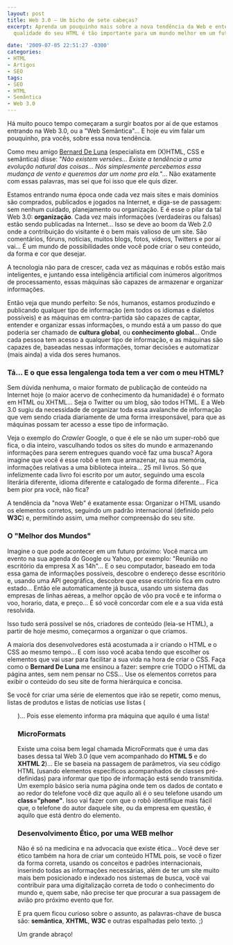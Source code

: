 ```yaml
---
layout: post
title: Web 3.0 – Um bicho de sete cabeças?
excerpt: Aprenda um pouquinho mais sobre a nova tendência da Web e entenda como a
  qualidade do seu HTML é tão importante para um mundo melhor em um futuro próximo.

date: '2009-07-05 22:51:27 -0300'
categories:
- HTML
- Artigos
- SEO
tags:
- SEO
- HTML
- Semântica
- Web 3.0
---
```

Há muito pouco tempo começaram a surgir boatos por aí de que estamos entrando na Web 3.0, ou a "Web Semântica"... E hoje eu vim falar um pouquinho, pra vocês, sobre essa nova tendência.

Como meu amigo [Bernard De Luna](http://bernarddeluna.com/) (especialista em (X)HTML, CSS e semântica) disse: "<em>Não existem versões... Existe a tendência a uma evolução natural das coisas... Nós simplesmente percebemos essa mudança de vento e queremos dar um nome pra ela.</em>"... Não exatamente com essas palavras, mas sei que foi isso que ele quis dizer.

Estamos entrando numa época onde cada vez mais sites e mais domínios são comprados, publicados e jogados na Internet, e diga-se de passagem: sem nenhum cuidado, planejamento ou organização. E é esse o pilar da tal Web 3.0: <strong>organização</strong>. Cada vez mais informações (verdadeiras ou falsas) estão sendo publicadas na Internet... Isso se deve ao boom da Web 2.0 onde a contribuição do visitante é o bem mais valioso de um site. São comentários, fóruns, notícias, muitos blogs, fotos, vídeos, Twitters e por aí vai... É um mundo de possibilidades onde você pode criar o seu conteúdo, da forma e cor que desejar.

A tecnologia não para de crescer, cada vez as máquinas e robôs estão mais inteligentes, e juntando essa inteligência artificial com inúmeros algoritmos de processamento, essas máquinas são capazes de armazenar e organizar informações.

Então veja que mundo perfeito: Se nós, humanos, estamos produzindo e publicando qualquer tipo de informação (em todos os idiomas e dialetos possíveis) e as máquinas em contra-partida são capazes de captar, entender e organizar essas informações, o mundo está a um passo do que poderia ser chamado de <strong>cultura global</strong>, ou <strong>conhecimento global</strong>... Onde cada pessoa tem acesso a qualquer tipo de informação, e as máquinas são capazes de, baseadas nessas informações, tomar decisões e automatizar (mais ainda) a vida dos seres humanos.

<h3>Tá... E o que essa lengalenga toda tem a ver com o meu HTML?</h3>
Sem dúvida nenhuma, o maior formato de publicação de conteúdo na Internet hoje (o maior acervo de conhecimento da humanidade) é o formato em HTML ou XHTML... Seja o Twitter ou um blog, são todos HTML. E a Web 3.0 sugiu da necessidade de organizar toda essa avalanche de informação que vem sendo criada diariamente de uma forma irresponsável, para que as máquinas possam ter acesso a esse tipo de informação.

Veja o exemplo do <em>Crawler</em> Google, o que é ele se não um super-robô que fica, o dia inteiro, vasculhando todos os sites do mundo e armazenando informações para serem entregues quando você faz uma busca? Agora imagine que você é esse robô e tem que armazenar, na sua memória, informações relativas a uma biblioteca inteira... 25 mil livros. Só que infelizmente cada livro foi escrito por um autor, seguindo uma escola literária diferente, idioma diferente e catalogado de forma diferente... Fica bem pior pra você, não fica?

A tendência da "nova Web" é exatamente essa: Organizar o HTML usando os elementos corretos, seguindo um padrão internacional (definido pelo <strong>W3C</strong>) e, permitindo assim, uma melhor compreensão do seu site.

<h3>O "Melhor dos Mundos"</h3>
Imagine o que pode acontecer em um futuro próximo: Você marca um evento na sua agenda do Google ou Yahoo, por exemplo: "Reunião no escritório da empresa X as 14h"... E o seu computador, baseado em toda essa gama de informações possíveis, descobre o endereço desse escritório e, usando uma API geográfica, descobre que esse escritório fica em outro estado... Então ele automaticamente já busca, usando um sistema das empresas de linhas aéreas, a melhor opção de vôo pra você e te informa o voo, horario, data, e preço... É só você concordar com ele e a sua vida está resolvida.

Isso tudo será possível se nós, criadores de conteúdo (leia-se HTML), a partir de hoje mesmo, começarmos a organizar o que criamos.

A maioria dos desenvolvedores está acostumada a ir criando o HTML e o CSS ao mesmo tempo... E com isso você acaba tendo que escolher os elementos que vai usar para facilitar a sua vida na hora de criar o CSS. Faça como o <strong>Bernard De Luna</strong> me ensinou a fazer: sempre crie TODO o HTML da página antes, sem nem pensar no CSS... Use os elementos corretos para exibir o conteúdo do seu site de forma hierárquica e concisa.

Se você for criar uma série de elementos que irão se repetir, como menus, listas de produtos e listas de notícias use listas (<ul>)... Pois esse elemento informa pra máquina que aquilo é uma lista!

<h3>MicroFormats</h3>
Existe uma coisa bem legal chamada MicroFormats que é uma das bases dessa tal Web 3.0 (que vem acompanhado do <strong>HTML 5</strong> e do <strong>XHTML 2</strong>)... Ele se baseia na passagem de parâmetros, via seu código HTML (usando elementos específicos acompanhados de classes pré-definidas) para informar que tipo de informação está sendo transmitida. Um exemplo básico seria numa página onde tem os dados de contato e ao redor do telefone você diz que aquilo ali é o seu telefone usando um <strong>class="phone"</strong>. Isso vai fazer com que o robô identifique mais fácil que, o telefone do autor daquele site, ou da empresa em questão, é aquilo que está dentro do elemento.

<h3>Desenvolvimento Ético, por uma WEB melhor</h3>
Não é só na medicina e na advocacia que existe ética... Você deve ser ético também na hora de criar um conteúdo HTML pois, se você o fizer da forma correta, usando os conceitos e padrões internacionais, inserindo todas as informações necessárias, além de ter um site muito mais bem posicionado e indexado nos sistemas de busca, você vai contribuir para uma digitalização correta de todo o conhecimento do mundo e, quem sabe, não precise ter que procurar a sua passagem de avião pro próximo evento que for.

E pra quem ficou curioso sobre o assunto, as palavras-chave de busca são: <strong>semântica</strong>, <strong>XHTML</strong>, <strong>W3C</strong> e outras espalhadas pelo texto. ;)

Um grande abraço!

